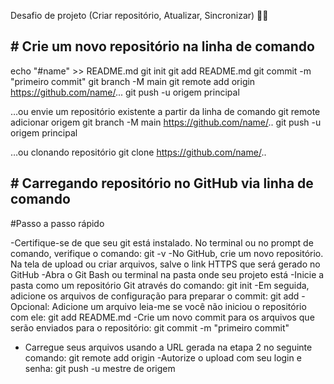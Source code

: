 Desafio de projeto (Criar repositório, Atualizar, Sincronizar) :woman_technologist:

## # Crie um novo repositório na linha de comando
echo "#name" >> README.md
git init
git add README.md
git commit -m "primeiro commit"
git branch -M main
git remote add origin https://github.com/name/...
git push -u origem principal

…ou envie um repositório existente a partir da linha de comando
git remote adicionar origem
git branch -M main https://github.com/name/..
git push -u origem principal

…ou clonando repositório
git clone https://github.com/name/..

## # Carregando repositório no GitHub via linha de comando
#Passo a passo rápido

-Certifique-se de que seu git está instalado.
No terminal ou no prompt de comando, verifique o comando:
git -v
-No GitHub, crie um novo repositório. Na tela de upload ou criar arquivos, salve o link HTTPS que será gerado no GitHub
-Abra o Git Bash ou terminal na pasta onde seu projeto está
-Inicie a pasta como um repositório Git através do comando:
git init
-Em seguida, adicione os arquivos de configuração para preparar o commit:
git add
-Opcional: Adicione um arquivo leia-me se você não iniciou o repositório com ele:
git add README.md
-Crie um novo commit para os arquivos que serão enviados para o repositório:
git commit -m "primeiro commit"
- Carregue seus arquivos usando a URL gerada na etapa 2 no seguinte comando:
git remote add origin
-Autorize o upload com seu login e senha:
git push -u mestre de origem

